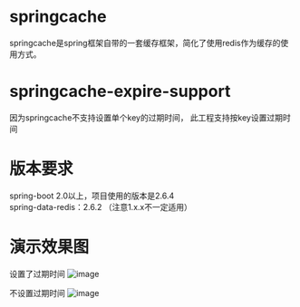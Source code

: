 # springcache
springcache是spring框架自带的一套缓存框架，简化了使用redis作为缓存的使用方式。

# springcache-expire-support
因为springcache不支持设置单个key的过期时间， 此工程支持按key设置过期时间

# 版本要求
spring-boot 2.0以上，项目使用的版本是2.6.4  
spring-data-redis：2.6.2 （注意1.x.x不一定适用）

# 演示效果图
设置了过期时间
![image](https://github.com/huangdi1309/springcache-expire-support/assets/27601181/806ed26c-b210-4771-a12d-8c1ef21154c8)

不设置过期时间
![image](https://github.com/huangdi1309/springcache-expire-support/assets/27601181/3ac3aad9-0c60-4db3-b43b-cedb925bdb0e)



